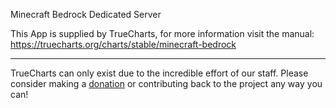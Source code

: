 Minecraft Bedrock Dedicated Server

This App is supplied by TrueCharts, for more information visit the manual: https://truecharts.org/charts/stable/minecraft-bedrock

---

TrueCharts can only exist due to the incredible effort of our staff.
Please consider making a [donation](https://truecharts.org/docs/about/sponsor) or contributing back to the project any way you can!
